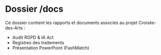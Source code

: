 # Dossier /docs
Ce dossier contient les rapports et documents associés au projet Croisée-des-Arts :
- Audit RGPD & IA Act  
- Registres des traitements  
- Présentation PowerPoint (FashMatch)
